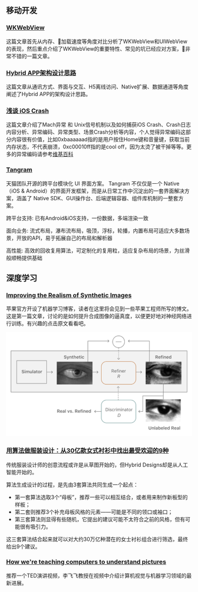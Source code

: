 ## 移动开发

### [WKWebView](https://blog.smallfan.net/2017/06/wkwebview/)

这篇文章首先从内存、加载速度等角度对比分析了WKWebView和UIWebView的表现，然后重点介绍了WKWebView的重要特性、常见的坑已经应对方案，非常不错的一篇文章。

### [Hybrid APP架构设计思路](http://itindex.net/detail/55039-hybrid-app-%E6%9E%B6%E6%9E%84)

这篇文章从通讯方式、界面与交互、H5离线访问、Native扩展、数据通道等角度阐述了Hybrid APP的架构设计思路。

### [浅谈 iOS Crash](http://mp.weixin.qq.com/s/_JKXwx0PTCy1sjE2fxy8Xg)

这篇文章介绍了Mach异常 和 Unix信号机制以及如何捕获iOS Crash、Crash日志内容分析、异常编码、异常类型、场景Crash分析等内容，个人觉得异常编码这部分内容很有价值，比如0xbaaaaaad指的是用户按住Home键和音量键，获取当前内存状态，不代表崩溃，0xc00010ff指的是cool off，因为太烫了被干掉等等。更多的异常编码请参考[维基百科](https://en.wikipedia.org/wiki/Hexspeak)

### [Tangram](http://tangram.pingguohe.net/docs/basic-concept/history)

天猫团队开源的跨平台模块化 UI 界面方案。 Tangram 不仅仅是一个 Native（iOS & Android）的界面开发框架，而是从日常工作中沉淀出的一套界面解决方案，涵盖了 Native SDK、GUI操作台、后端逻辑容器、组件库机制的一整套方案。

跨平台支持: 已有Android&iOS支持，一份数据，多端渲染一致

面向业务: 流式布局，瀑布流布局，吸顶，浮标，轮播，内置布局可适应大多数场景，开放的API，易于拓展自己的布局和解析器

高性能: 高效的回收复用算法，可定制化的复用粒，适应复杂布局的场景，为丝滑般顺畅提供基础

## 深度学习

### [Improving the Realism of Synthetic Images](https://machinelearning.apple.com/2017/07/07/GAN.html)

苹果官方开设了机器学习博客，读者在这里将会见到一些苹果工程师所写的博文。这是第一篇文章，讨论的是如何提升合成图像的逼真度，以便更好地对神经网络进行训练。有兴趣的点击原文看看吧。

![](./Images/wk6/1.gif)

### [用算法做服装设计：从30亿款女式衬衫中找出最受欢迎的9种](https://www.stitchfix.com/)

传统服装设计师的创意流程或许是从草图开始的，但Hybrid Designs却是从人工智能开始的。

算法生成设计的过程，是先由3套算法共同生成一个起点：

- 第一套算法选取3个“母板”，推荐一些可以相互结合，或者用来制作新板型的样板；
- 第二套则推荐3个补充母板风格的元素——可能是不同的领口或袖口；
- 第三套算法则显得有些随机，它提出的建议可能不太符合之前的风格，但有可能很有吸引力。

这三套算法结合起来就可以对大约30万亿种潜在的女士衬衫组合进行筛选，最终给出9个建议。

### [How we're teaching computers to understand pictures](https://www.ted.com/talks/fei_fei_li_how_we_re_teaching_computers_to_understand_pictures#t-63274)

推荐一个TED演讲视频，李飞飞教授在视频中介绍计算机视觉与机器学习领域的最新进展。